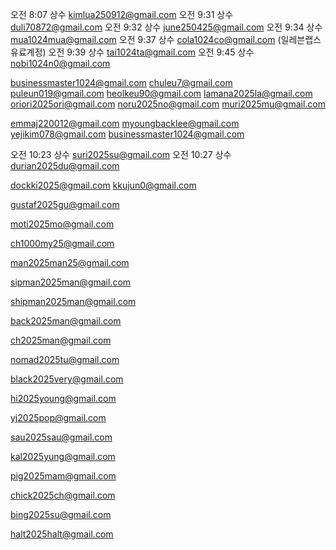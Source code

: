 오전 8:07 상수 kimlua250912@gmail.com
오전 9:31 상수 duli70872@gmail.com
오전 9:32 상수 june250425@gmail.com
오전 9:34 상수 mua1024mua@gmail.com
오전 9:37 상수 cola1024co@gmail.com (일레븐랩스 유료계정)
오전 9:39 상수 tai1024ta@gmail.com
오전 9:45 상수 nobi1024n0@gmail.com


businessmaster1024@gmail.com
chuleu7@gmail.com
puleun019@gmail.com
heolkeu90@gmail.com
lamana2025la@gmail.com
oriori2025ori@gmail.com
noru2025no@gmail.com
muri2025mu@gmail.com

emmaj220012@gmail.com
myoungbacklee@gmail.com
yejikim078@gmail.com
businessmaster1024@gmail.com

오전 10:23 상수 suri2025su@gmail.com
오전 10:27 상수 durian2025du@gmail.com


dockki2025@gmail.com
kkujun0@gmail.com

gustaf2025gu@gmail.com

moti2025mo@gmail.com

ch1000my25@gmail.com

man2025man25@gmail.com

sipman2025man@gmail.com

shipman2025man@gmail.com

back2025man@gmail.com

ch2025man@gmail.com

nomad2025tu@gmail.com

black2025very@gmail.com

hi2025young@gmail.com

yj2025pop@gmail.com

sau2025sau@gmail.com

kal2025yung@gmail.com

pig2025mam@gmail.com

chick2025ch@gmail.com

bing2025su@gmail.com

halt2025halt@gmail.com